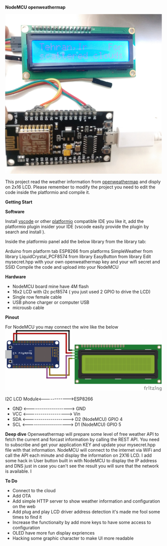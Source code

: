 **NodeMCU openweathermap** 

![live picture](./lib/live.png?raw=true "Live Image")

This project read the weather information from <a href="https://openweathermap.org/" target="_blank">openweathermap</a> and disply on 2x16 LCD.
Please remember to modify the project you need to edit the code inside the platformio and compile it.

**Getting Start**


**Software**

Install [vscode](https://code.visualstudio.com/) or other [platformio](https://platformio.org/platformio-ide) compatible IDE you like it, add the platformio plugin insider your IDE (vscode easily provide the plugin by search and install ).

Inside the platformio panel add the below library from the library tab:

Arduino from platform tab
ESP8266 from platforms
SimpleWeather from library
LiquidCrystal_PCF8574 from library
EasyButton from library
Edit mysecret.hpp with your own openweathermap key and your wifi secret and SSID
Compile the code and upload into your NodeMCU

**Hardware**

* NodeMCU board mine have 4M flash 
* 16x2 LCD with i2c pcf8574 ( you just used 2 GPIO to drive the LCD)
* Single row female cable
* USB phone charger or computer USB 
* microusb cable


**Pinout**

For NodeMCU you may connect the wire like the below 
![Pinout](./lib/pinout.png?raw=true "Pinout")

  I2C LCD Module<------------>ESP8266

* GND   <--------------------> GND
* VCC    <-------------------> Vin
* SDA   <--------------------> D2 (NodeMCU) GPIO 4
* SCL   <--------------------> D1 (NodeMCU) GPIO 5

**Deep dive**
Openweathermap will prepare some level of free weather API to fetch the current and forcast information by calling the REST API.
You need to subscribe and get your application KEY and update your mysecret.hpp file with that information.
NodeMCU will connect to the internet via WiFi and call the API each minute and display the information on 2X16 LCD.
I add some hack in User button built in with NodeMCU to display the IP address and DNS just in case you can't see the result you will sure that the network is available.
I


**To Do**
* Connect to the cloud
* Add OTA
* Add simple HTTP server to show weather information and configuration on the web
* Add plug and play LCD driver address detection it's made me fool some times to find it
* Increase the functionaity by add more keys to have some access to configuration 
* OLED have more fun display expriences 
* Hacking some graphic character to make UI more readable
  



